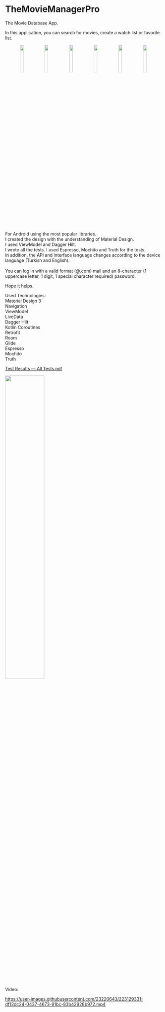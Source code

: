# TheMovieManagerPro

The Movie Database App.<br>

In this application, you can search for movies, create a watch list or favorite list.<br>

<div align="center">
    <img src="https://user-images.githubusercontent.com/23220643/223122678-3de249c9-89e6-4726-8be7-a881783e0525.png" width=15% height=15%>
<img src="https://user-images.githubusercontent.com/23220643/223122889-d458ecba-4c02-4cc0-972e-fede93c01e6a.png" width=15% height=15%>
<img src="https://user-images.githubusercontent.com/23220643/223122895-aec091ce-26f9-4aa4-b649-0f5ef0ed8a6e.png" width=15% height=15%>
<img src="https://user-images.githubusercontent.com/23220643/223122900-3e2ff10b-af43-4a22-8be9-50ce7dca7eb5.png" width=15% height=15%>
<img src="https://user-images.githubusercontent.com/23220643/223122909-4d63a5d1-c419-4ef7-abe4-09105e4d58f2.png" width=15% height=15%>
<img src="https://user-images.githubusercontent.com/23220643/223122912-26a1c678-7f6f-428d-8c3d-d6bff3ecd7e5.png" width=15% height=15%>
</div>

For Android using the most popular libraries.<br>
I created the design with the understanding of Material Design.<br>
I used ViewModel and Dagger Hilt.<br>
I wrote all the tests. I used Espresso, Mochito and Truth for the tests.<br>
In addition, the API and interface language changes according to the device language (Turkish and English).<br><br>
You can log in with a valid format (*@*.com) mail and an 8-character (1 uppercase letter, 1 digit, 1 special character required) password.<br>


Hope it helps.<br>

Used Technologies:<br>
Material Design 3<br>
Navigation<br>
ViewModel<br>
LiveData<br>
Dagger Hilt<br>
Kotlin Coroutines<br>
Retrofit<br>
Room<br>
Glide<br>
Espresso<br>
Mochito<br>
Truth<br>

[Test Results — All Tests.pdf](https://github.com/msy43/TheMovieManagerPro/files/10899083/Test.Results.All.Tests.pdf)<br>

<div align="start">
<img src="https://user-images.githubusercontent.com/23220643/223134247-2a735c5c-1951-47c5-9a8b-a60b7adefe77.jpg" width=50% height=50%>
</div>

Video:<br>


https://user-images.githubusercontent.com/23220643/223129331-df12dc24-0437-4673-91bc-83b42928b972.mp4



